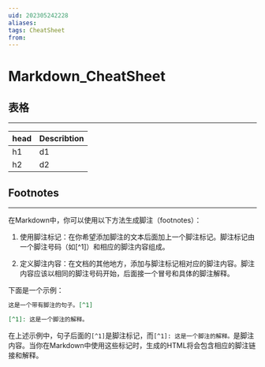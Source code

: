 ```yaml
---
uid: 202305242228
aliases: 
tags: CheatSheet
from: 
---
```

# Markdown_CheatSheet

## 表格
---

| head | Describtion |
| ---- | ----------- |
| h1   | d1          |
| h2   | d2          |

## Footnotes
---

在Markdown中，你可以使用以下方法生成脚注（footnotes）：

1. 使用脚注标记：在你希望添加脚注的文本后面加上一个脚注标记。脚注标记由一个脚注号码（如[^1]）和相应的脚注内容组成。

2. 定义脚注内容：在文档的其他地方，添加与脚注标记相对应的脚注内容。脚注内容应该以相同的脚注号码开始，后面接一个冒号和具体的脚注解释。

下面是一个示例：

```markdown
这是一个带有脚注的句子。[^1]

[^1]: 这是一个脚注的解释。
```

在上述示例中，句子后面的`[^1]`是脚注标记，而`[^1]: 这是一个脚注的解释。`是脚注内容。当你在Markdown中使用这些标记时，生成的HTML将会包含相应的脚注链接和解释。

